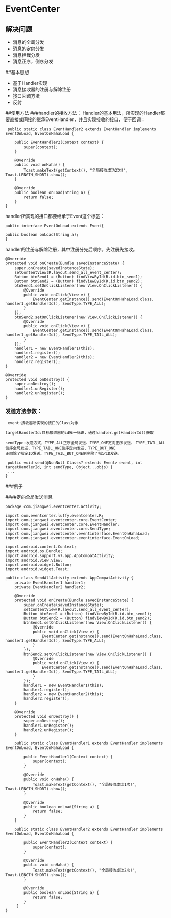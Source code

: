# EventCenter
## 解决问题
* 消息的全局分发
* 消息的定向分发
* 消息拦截分发
* 消息正序，倒序分发

##基本思想
* 基于Handler实现
* 消息接收器的注册与解除注册
* 接口回调方法
* 反射

##使用方法
###handler的接收方法：
Handler的基本用法，所实现的Handler都要直接或间接的继承EventHandler，并且实现接收的接口，便于回调：

 	 public static class EventHandler2 extends EventHandler implements EventOnLoad, EventOnHahaLoad {

        public EventHandler2(Context context) {
            super(context);
        }

        @Override
        public void onHaha() {
            Toast.makeText(getContext(), "全局接收成功2次!", Toast.LENGTH_SHORT).show();
        }

        @Override
        public boolean onLoad(String a) {
            return false;
        }
    }
handler所实现的接口都要继承于Event这个标签：

	public interface EventOnLoad extends Event{

    public boolean onLoad(String a);
	}
handler的注册与解除注册，其中注册分先后顺序，先注册先接收。

    @Override
    protected void onCreate(Bundle savedInstanceState) {
        super.onCreate(savedInstanceState);
        setContentView(R.layout.send_all_event_center);
        Button btnSend1 = (Button) findViewById(R.id.btn_send1);
        Button btnSend2 = (Button) findViewById(R.id.btn_send2);
        btnSend1.setOnClickListener(new View.OnClickListener() {
            @Override
            public void onClick(View v) {
                EventCenter.getInstance().send(EventOnHahaLoad.class, handler1.getHandlerId(), SendType.TYPE_ALL);
            }
        });
        btnSend2.setOnClickListener(new View.OnClickListener() {
            @Override
            public void onClick(View v) {
                EventCenter.getInstance().send(EventOnHahaLoad.class, handler1.getHandlerId(), SendType.TYPE_TAIL_ALL);
            }
        });
        handler1 = new EventHandler1(this);
        handler1.register();
        handler2 = new EventHandler2(this);
        handler2.register();
    }

    @Override
    protected void onDestroy() {
        super.onDestroy();
        handler1.unRegister();
        handler2.unRegister();
    }
     
### 发送方法参数： 
   ` event:接收器所实现的接口的Class对象`
   
   `targetHandlerId:目标接收器的id唯一标识，通过handler.getHandlerId()获取 `
   
  `sendType:发送方式，TYPE_ALL正序全局发送、TYPE_ONE定向正序发送、`
  `TYPE_TAIL_ALL倒序全局发送、TYPE_TAIL_ONE倒序定向发送、TYPE_BUT_ONE`  
  `正向除了指定ID发送、TYPE_TAIL_BUT_ONE倒序除了指定ID发送。`
   
 	 public void send(@NonNull Class<? extends Event> event, int targetHandlerId, int sendType, Object...objs) {
 	 ...
  	}
  	
###例子

####定向全局发送消息

	package com.jiangwei.eventcenter.activity;
	
	import com.eventcenter.luffy.eventcenter.R;
	import com.jiangwei.eventcenter.core.EventCenter;
	import com.jiangwei.eventcenter.core.EventHandler;
	import com.jiangwei.eventcenter.core.SendType;
	import com.jiangwei.eventcenter.eventinterface.EventOnHahaLoad;
	import com.jiangwei.eventcenter.eventinterface.EventOnLoad;
	
	import android.content.Context;
	import android.os.Bundle;
	import android.support.v7.app.AppCompatActivity;
	import android.view.View;
	import android.widget.Button;
	import android.widget.Toast;

	public class SendAllActivity extends AppCompatActivity {
	    private EventHandler1 handler1;
	    private EventHandler2 handler2;
	
	    @Override
	    protected void onCreate(Bundle savedInstanceState) {
	        super.onCreate(savedInstanceState);
	        setContentView(R.layout.send_all_event_center);
	        Button btnSend1 = (Button) findViewById(R.id.btn_send1);
	        Button btnSend2 = (Button) findViewById(R.id.btn_send2);
	        btnSend1.setOnClickListener(new View.OnClickListener() {
	            @Override
	            public void onClick(View v) {
	                EventCenter.getInstance().send(EventOnHahaLoad.class, handler1.getHandlerId(), SendType.TYPE_ALL);
	            }
	        });
	        btnSend2.setOnClickListener(new View.OnClickListener() {
	            @Override
	            public void onClick(View v) {
	                EventCenter.getInstance().send(EventOnHahaLoad.class, handler1.getHandlerId(), SendType.TYPE_TAIL_ALL);
	            }
	        });
	        handler1 = new EventHandler1(this);
	        handler1.register();
	        handler2 = new EventHandler2(this);
	        handler2.register();
	    }
	
	    @Override
	    protected void onDestroy() {
	        super.onDestroy();
	        handler1.unRegister();
	        handler2.unRegister();
	    }
	
	    public static class EventHandler1 extends EventHandler implements EventOnLoad, EventOnHahaLoad {
	
	        public EventHandler1(Context context) {
	            super(context);
	        }
	
	        @Override
	        public void onHaha() {
	            Toast.makeText(getContext(), "全局接收成功1次!", Toast.LENGTH_SHORT).show();
	        }
	
	        @Override
	        public boolean onLoad(String a) {
	            return false;
	        }
	    }
	
	    public static class EventHandler2 extends EventHandler implements EventOnLoad, EventOnHahaLoad {
	
	        public EventHandler2(Context context) {
	            super(context);
	        }
	
	        @Override
	        public void onHaha() {
	            Toast.makeText(getContext(), "全局接收成功2次!", Toast.LENGTH_SHORT).show();
	        }
	
	        @Override
	        public boolean onLoad(String a) {
	            return false;
	        }
	     }
	}
























